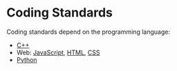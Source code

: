 # Coding Standards

Coding standards depend on the programming language:
  - [C++](CPP.md)
  - Web: [JavaScript](JavaScript.md), [HTML](HTML.md), [CSS](CSS.md)
  - [Python](Python.md)
